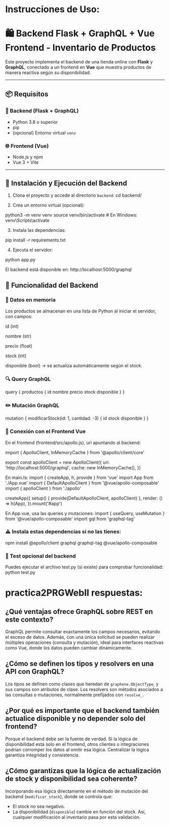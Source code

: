 # Instrucciones de Uso:

# 🛍️ Backend Flask + GraphQL + Vue Frontend - Inventario de Productos

Este proyecto implementa el backend de una tienda online con **Flask** y **GraphQL**, conectado a un frontend en **Vue** que muestra productos de manera reactiva según su disponibilidad.

---

## 📦 Requisitos

### 🔧 Backend (Flask + GraphQL)

- Python 3.8 o superior
- pip
- (opcional) Entorno virtual `venv`

### 🌐 Frontend (Vue)

- Node.js y npm
- Vue 3 + Vite

---

## 🚀 Instalación y Ejecución del Backend

1. Clona el proyecto y accede al directorio `backend`:
cd backend/

2. Crea un entorno virtual (opcional):

python3 -m venv venv
source venv/bin/activate  # En Windows: venv\Scripts\activate

3. Instala las dependencias:

pip install -r requirements.txt

4. Ejecuta el servidor:

python app.py

El backend está disponible en:
http://localhost:5000/graphql

## 🎯 Funcionalidad del Backend

### 📌 Datos en memoria
Los productos se almacenan en una lista de Python al iniciar el servidor, con campos:

id (int)

nombre (str)

precio (float)

stock (int)

disponible (bool) → se actualiza automáticamente según el stock.

### 🔍 Query GraphQL
query {
  productos {
    id
    nombre
    precio
    stock
    disponible
  }
}

### ✏️ Mutación GraphQL
mutation {
  modificarStock(id: 1, cantidad: -3) {
    id
    stock
    disponible
  }
}

### 🔗 Conexión con el Frontend Vue
En el frontend (frontend/src/apollo.js), uri apuntando al backend:

import { ApolloClient, InMemoryCache } from '@apollo/client/core'

export const apolloClient = new ApolloClient({
  uri: 'http://localhost:5000/graphql',
  cache: new InMemoryCache(),
})

En main.ts:
import { createApp, h, provide } from 'vue'
import App from './App.vue'
import { DefaultApolloClient } from '@vue/apollo-composable'
import { apolloClient } from './apollo'

createApp({
  setup() {
    provide(DefaultApolloClient, apolloClient)
  },
  render: () => h(App),
}).mount('#app')

En App.vue, usa las queries y mutaciones:
import { useQuery, useMutation } from '@vue/apollo-composable'
import gql from 'graphql-tag'

### ⚠️ Instala estas dependencias si no las tienes:
npm install @apollo/client graphql graphql-tag @vue/apollo-composable

### 🧪 Test opcional del backend
Puedes ejecutar el archivo test.py (si existe) para comprobar funcionalidad:
python test.py

# practica2PRGWebII respuestas:

## ¿Qué ventajas ofrece GraphQL sobre REST en este contexto?

GraphQL permite consultar exactamente los campos necesarios, evitando el exceso de datos. Además, con una única solicitud se pueden realizar múltiples operaciones (consulta y mutación), ideal para interfaces reactivas como Vue, donde los datos pueden cambiar dinámicamente.

## ¿Cómo se definen los tipos y resolvers en una API con GraphQL?

Los tipos se definen como clases que heredan de `graphene.ObjectType`, y sus campos son atributos de clase. Los resolvers son métodos asociados a las consultas o mutaciones, normalmente prefijados con `resolve_`.

## ¿Por qué es importante que el backend también actualice disponible y no depender solo del frontend?

Porque el backend debe ser la fuente de verdad. Si la lógica de disponibilidad está solo en el frontend, otros clientes o integraciones podrían corromper los datos al omitir esa lógica. Centralizar la lógica garantiza integridad y consistencia.

## ¿Cómo garantizas que la lógica de actualización de stock y disponibilidad sea coherente?

Incorporando esa lógica directamente en el método de mutación del backend (`modificar_stock`), donde se controla que:
- El stock no sea negativo.
- La disponibilidad (`disponible`) cambie en función del stock.
Así, cualquier modificación al inventario pasa por esta validación.
